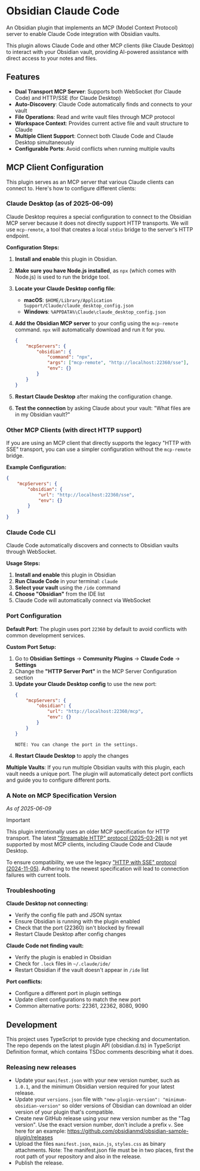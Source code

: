 # Obsidian Claude Code

An Obsidian plugin that implements an MCP (Model Context Protocol) server to enable Claude Code integration with Obsidian vaults.

This plugin allows Claude Code and other MCP clients (like Claude Desktop) to interact with your Obsidian vault, providing AI-powered assistance with direct access to your notes and files.

## Features

-   **Dual Transport MCP Server**: Supports both WebSocket (for Claude Code) and HTTP/SSE (for Claude Desktop)
-   **Auto-Discovery**: Claude Code automatically finds and connects to your vault
-   **File Operations**: Read and write vault files through MCP protocol
-   **Workspace Context**: Provides current active file and vault structure to Claude
-   **Multiple Client Support**: Connect both Claude Code and Claude Desktop simultaneously
-   **Configurable Ports**: Avoid conflicts when running multiple vaults

## MCP Client Configuration

This plugin serves as an MCP server that various Claude clients can connect to. Here's how to configure different clients:

### Claude Desktop (as of 2025-06-09)

Claude Desktop requires a special configuration to connect to the Obsidian MCP server because it does not directly support HTTP transports. We will use `mcp-remote`, a tool that creates a local `stdio` bridge to the server's HTTP endpoint.

**Configuration Steps:**

1.  **Install and enable** this plugin in Obsidian.
2.  **Make sure you have Node.js installed**, as `npx` (which comes with Node.js) is used to run the bridge tool.
3.  **Locate your Claude Desktop config file**:
    -   **macOS**: `$HOME/Library/Application Support/Claude/claude_desktop_config.json`
    -   **Windows**: `%APPDATA%\Claude\claude_desktop_config.json`
4.  **Add the Obsidian MCP server** to your config using the `mcp-remote` command. `npx` will automatically download and run it for you.

    ```json
    {
    	"mcpServers": {
    		"obsidian": {
    			"command": "npx",
    			"args": ["mcp-remote", "http://localhost:22360/sse"],
    			"env": {}
    		}
    	}
    }
    ```

5.  **Restart Claude Desktop** after making the configuration change.
6.  **Test the connection** by asking Claude about your vault: "What files are in my Obsidian vault?"

### Other MCP Clients (with direct HTTP support)

If you are using an MCP client that directly supports the legacy "HTTP with SSE" transport, you can use a simpler configuration without the `mcp-remote` bridge.

**Example Configuration:**

```json
{
	"mcpServers": {
		"obsidian": {
			"url": "http://localhost:22360/sse",
			"env": {}
		}
	}
}
```

### Claude Code CLI

Claude Code automatically discovers and connects to Obsidian vaults through WebSocket.

**Usage Steps:**

1. **Install and enable** this plugin in Obsidian
2. **Run Claude Code** in your terminal: `claude`
3. **Select your vault** using the `/ide` command
4. **Choose "Obsidian"** from the IDE list
5. Claude Code will automatically connect via WebSocket

### Port Configuration

**Default Port**: The plugin uses port `22360` by default to avoid conflicts with common development services.

**Custom Port Setup:**

1.  Go to **Obsidian Settings** → **Community Plugins** → **Claude Code** → **Settings**
2.  Change the **"HTTP Server Port"** in the MCP Server Configuration section
3.  **Update your Claude Desktop config** to use the new port:
    ```json
    {
    	"mcpServers": {
    		"obsidian": {
    			"url": "http://localhost:22360/mcp",
    			"env": {}
    		}
    	}
    }
    ```
        NOTE: You can change the port in the settings.
4.  **Restart Claude Desktop** to apply the changes

**Multiple Vaults**: If you run multiple Obsidian vaults with this plugin, each vault needs a unique port. The plugin will automatically detect port conflicts and guide you to configure different ports.

### A Note on MCP Specification Version

_As of 2025-06-09_

> [!IMPORTANT]
> This plugin intentionally uses an older MCP specification for HTTP transport. The latest ["Streamable HTTP" protocol (2025-03-26)](https://modelcontextprotocol.io/specification/2025-03-26/basic/transports#streamable-http) is not yet supported by most MCP clients, including Claude Code and Claude Desktop.
>
> To ensure compatibility, we use the legacy ["HTTP with SSE" protocol (2024-11-05)](https://modelcontextprotocol.io/specification/2024-11-05/basic/transports#http-with-sse). Adhering to the newest specification will lead to connection failures with current tools.

### Troubleshooting

**Claude Desktop not connecting:**

-   Verify the config file path and JSON syntax
-   Ensure Obsidian is running with the plugin enabled
-   Check that the port (22360) isn't blocked by firewall
-   Restart Claude Desktop after config changes

**Claude Code not finding vault:**

-   Verify the plugin is enabled in Obsidian
-   Check for `.lock` files in `~/.claude/ide/`
-   Restart Obsidian if the vault doesn't appear in `/ide` list

**Port conflicts:**

-   Configure a different port in plugin settings
-   Update client configurations to match the new port
-   Common alternative ports: 22361, 22362, 8080, 9090

## Development

This project uses TypeScript to provide type checking and documentation.
The repo depends on the latest plugin API (obsidian.d.ts) in TypeScript Definition format, which contains TSDoc comments describing what it does.

### Releasing new releases

-   Update your `manifest.json` with your new version number, such as `1.0.1`, and the minimum Obsidian version required for your latest release.
-   Update your `versions.json` file with `"new-plugin-version": "minimum-obsidian-version"` so older versions of Obsidian can download an older version of your plugin that's compatible.
-   Create new GitHub release using your new version number as the "Tag version". Use the exact version number, don't include a prefix `v`. See here for an example: https://github.com/obsidianmd/obsidian-sample-plugin/releases
-   Upload the files `manifest.json`, `main.js`, `styles.css` as binary attachments. Note: The manifest.json file must be in two places, first the root path of your repository and also in the release.
-   Publish the release.
